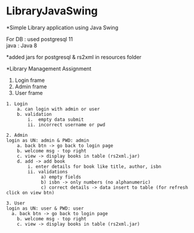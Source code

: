 # LibraryJavaSwing
*Simple Library application using Java Swing 

For DB : used postgresql 11<br/>
java : Java 8<br/>

*added jars for postgresql & rs2xml in resources folder<br/>

*Library Management Assignment

1. Login frame
2. Admin frame
3. User frame

```
1. Login
	a. can login with admin or user
	b. validation 
		i.  empty data submit
		ii. incorrect username or pwd
		
2. Admin
login as UN: admin & PWD: admin
	a. back btn -> go back to login page
	b. welcome msg - top right
	c. view -> display books in table (rs2xml.jar)
	d. add -> add book
		i. enter details for book like title, author, isbn
		ii. validations
			 a) empty fields
			 b) isbn -> only numbers (no alphanumeric)
			 c) correct details -> data insert to table (for refresh click on view btn)
					
3. User
login as UN: user & PWD: user
  a. back btn -> go back to login page
	b. welcome msg - top right
	c. view -> display books in table (rs2xml.jar)
```		
		
		
